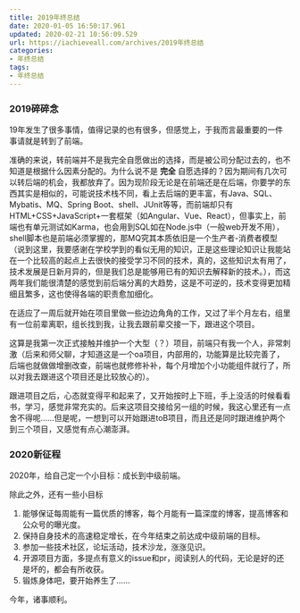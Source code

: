 ```yaml
---
title: 2019年终总结
date: 2020-01-05 16:50:17.961
updated: 2020-02-21 10:56:09.529
url: https://iachieveall.com/archives/2019年终总结
categories: 
- 年终总结
tags: 
- 年终总结
---
```


### 2019碎碎念

19年发生了很多事情，值得记录的也有很多，但感觉上，于我而言最重要的一件事请就是转到了前端。

准确的来说，转前端并不是我完全自愿做出的选择，而是被公司分配过去的，也不知道是根据什么因素分配的。为什么说不是 **完全** 自愿选择的？因为期间有几次可以转后端的机会，我都放弃了。因为现阶段无论是在前端还是在后端，你要学的东西其实是相似的，可能说技术栈不同，看上去后端的更丰富，有Java、SQL、Mybatis、MQ、Spring Boot、shell、JUnit等等，而前端却只有HTML+CSS+JavaScript+一套框架（如Angular、Vue、React），但事实上，前端也有单元测试如Karma，也会用到SQL如在Node.js中（一般web开发不用），shell脚本也是前端必须掌握的，那MQ究其本质依旧是一个生产者-消费者模型（说到这里，我要感谢在学校学到的看似无用的知识，正是这些理论知识让我能站在一个比较高的起点上去很快的接受学习不同的技术，真的，这些知识太有用了，技术发展是日新月异的，但是我们总是能够用已有的知识去解释新的技术。），而这两年我们能很清楚的感觉到前后端分离的大趋势，这是不可逆的，技术变得更加精细且繁多，这也使得各端的职责愈加细化。

在适应了一周后就开始在项目里做一些边边角角的工作，又过了半个月左右，组里有一位前辈离职，组长找到我，让我去跟前辈交接一下，跟进这个项目。

这算是我第一次正式接触并维护一个大型（？）项目，前端只有我一个人，非常刺激（后来和师父聊，才知道这是一个oa项目，内部用的，功能算是比较完善了，后端也就做做增删改查，前端也就修修补补，每个月增加个小功能组件就行了，所以对我去跟进这个项目还是比较放心的）。

跟进项目之后，心态就变得平和起来了，又开始按时上下班，手上没活的时候看看书，学习，感觉非常充实的。后来这项目交接给另一组的时候，我这心里还有一点舍不得呢……但是呢，一想到可以开始跟进toB项目，而且还是同时跟进维护两个到三个项目，又感觉有点心潮澎湃。

### 2020新征程

2020年，给自己定一个小目标：成长到中级前端。

除此之外，还有一些小目标

1. 能够保证每周能有一篇优质的博客，每个月能有一篇深度的博客，提高博客和公众号的曝光度。
2. 保持自身技术的高速稳定增长，在今年结束之前达成中级前端的目标。
3. 参加一些技术社区，论坛活动，技术沙龙，涨涨见识。
4. 开源项目方面，多提点有意义的issue和pr，阅读别人的代码，无论是好的还是坏的，都会有所收获。
5. 锻炼身体吧，要开始养生了……

今年，诸事顺利。